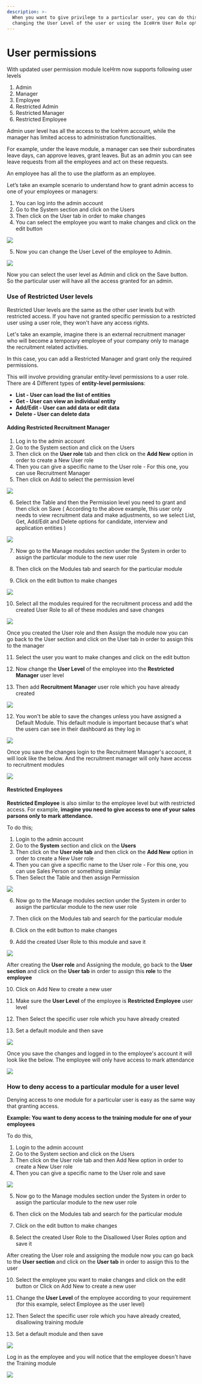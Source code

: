 ```yaml
---
description: >-
  When you want to give privilege to a particular user, you can do this by
  changing the User Level of the user or using the IceHrm User Role option.
---
```


# User permissions

With updated user permission module IceHrm now supports following user levels

1. Admin
2. Manager
3. Employee
4. Restricted Admin
5. Restricted Manager
6. Restricted Employee

Admin user level has all the access to the IceHrm account, while the manager has limited access to administration functionalities. 

For example, under the leave module, a manager can see their subordinates leave days, can approve leaves, grant leaves. But as an admin you can see leave requests from all the employees and act on these requests.

An employee has all the to use the platform as an employee. 

Let’s take an example scenario to understand how to grant admin access to one of your employees or managers:

1. You can log into the admin account
2. Go to the System section and click on the Users
3. Then click on the User tab in order to make changes
4. You can select the employee you want to make changes and click on the edit button

![](../.gitbook/assets/image%20%2853%29.png)

5. Now you can change the User Level of the employee to Admin.

![](../.gitbook/assets/image%20%2870%29.png)

Now you can select the user level as Admin and click on the Save button. So the particular user will have all the access granted for an admin.

### Use of Restricted User levels  <a id="use-of-restricted-user-levels"></a>

Restricted User levels are the same as the other user levels but with restricted access. If you have not granted specific permission to a restricted user using a user role, they won't have any access rights.

Let's take an example, imagine there is an external recruitment manager who will become a temporary employee of your company only to manage the recruitment related activities. 

In this case, you can add a Restricted Manager and grant only the required permissions.

This will involve providing granular entity-level permissions to a user role.  There are 4 Different types of **entity-level permissions**:

* **List - User can load the list of entities**
* **Get - User can view an individual entity**
* **Add/Edit - User can add data or edit data**
* **Delete - User can delete data**

#### Adding Restricted Recruitment Manager <a id="restricted-manager"></a>

1. Log in to the admin account
2. Go to the System section and click on the Users
3. Then click on the **User role** tab and then click on the **Add New** option in order to create a New User role
4. Then you can give a specific name to the User role - For this one, you can use Recruitment Manager
5. Then click on Add to select the permission level

![](../.gitbook/assets/image%20%2850%29.png)

  6. Select the Table and then the Permission level you need to grant and then click on Save \( According to the above example, this user only needs to view recruitment data and make adjustments, so we select List, Get, Add/Edit and Delete options for candidate, interview and application entities \)

![](../.gitbook/assets/image%20%2869%29.png)

 7. Now go to the Manage modules section under the System in order to assign the particular module to the new user role

8. Then click on the Modules tab and search for the particular module

9. Click on the edit button to make changes

![](../.gitbook/assets/image%20%2851%29.png)

10.  Select all the modules required for the recruitment process and add the created User Role to all of these modules and save changes

![](../.gitbook/assets/image%20%2865%29.png)

Once you created the User role and then Assign the module now  you can go back to the User section and click on the User tab in order to assign this to the manager

11. Select the user you want to make changes and click on the edit button

12. Now change the **User Level** of the employee into the **Restricted Manager** user level

13. Then add **Recruitment Manager** user role which you have already created

![](../.gitbook/assets/image%20%2873%29.png)

12. You won't be able to save the changes unless you have assigned a Default Module. This default module is important because that's what the users can see in their dashboard as they log in

![](http://icehrm.com/blog/content/images/2020/03/image-20.png)

Once you save the changes login to the Recruitment Manager's account, it will look like the below. And the recruitment manager will only have access to recruitment modules

![](../.gitbook/assets/image%20%2872%29.png)

#### Restricted Employees <a id="restricted-employee"></a>

**Restricted Employee** is also similar to the employee level but with restricted access. For example, **imagine you need to give access to one of your sales parsons only to mark attendance.**

To do this;

1. Login to the admin account
2. Go to the **System** section and click on the **Users**
3. Then click on the **User role tab** and then click on the **Add New** option in order to create a New User role
4. Then you can give a specific name to the User role - For this one, you can use Sales Person or something similar
5. Then Select the Table and then assign Permission

![](../.gitbook/assets/image%20%2861%29.png)

6. Now go to the Manage modules section under the System in order to assign the particular module to the new user role

7. Then click on the Modules tab and search for the particular module

8. Click on the edit button to make changes

9.  Add the created User Role to this module and save it

![](../.gitbook/assets/image%20%2866%29.png)

After creating the **User role** and Assigning the module, go back to the **User section** and click on the **User tab** in order to assign this **role** to the **employee**

10. Click on Add New to create a new user

11. Make sure the **User Level** of the employee is **Restricted Employee** user level

12. Then Select the specific user role which you have already created

13.  Set a default module and then save

![](../.gitbook/assets/image%20%2854%29.png)

Once you save the changes and logged in to the employee's account it will look like the below. The employee will only have access to mark  attendance

![](../.gitbook/assets/image%20%2856%29.png)

### How to deny access to a particular module for a user level

Denying access to one module for a particular user is easy as the same way that granting access.

**Example: You want to deny access to the training module for one of your employees**

To do this,

1. Login to the admin account
2. Go to the System section and click on the Users
3. Then click on the User role tab and then Add New option in order to create a New User role
4. Then you can give a specific name to the User role and save

![](../.gitbook/assets/image%20%2874%29.png)

 5. Now go to the Manage modules section under the System in order to assign the particular module to the new user role

6. Then click on the Modules tab and search for the particular module

8. Click on the edit button to make changes

9.  Select the created User Role to the Disallowed User Roles option and save it

After creating the User role and assigning the module now  you can go back to the **User section** and click on the **User tab** in order to assign this to the user

10. Select the employee you want to make changes and click on the edit button or Click on Add New to create a new user

11. Change the **User Level** of the employee according to your requirement \(for this example, select Employee as the user level\)

12. Then Select the specific user role which you have already created, disallowing training module

13.  Set a default module and then save

![](../.gitbook/assets/image%20%2855%29.png)

Log in as the employee and you will notice that the employee doesn't  have the Training module

![](../.gitbook/assets/image%20%2868%29.png)



